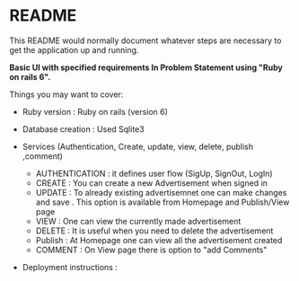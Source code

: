 # README

This README would normally document whatever steps are necessary to get the
application up and running.

**Basic UI with specified requirements In Problem Statement using "Ruby on rails 6".** 

Things you may want to cover:

* Ruby version : Ruby on rails (version 6)

* Database creation : Used Sqlite3

* Services (Authentication, Create, update, view, delete, publish ,comment)
  * AUTHENTICATION : it defines user flow (SigUp, SignOut, LogIn)
  * CREATE : You can create a new Advertisement when signed in 
  * UPDATE : To already existing advertisemnet one can make changes and save . This option is available from Homepage and Publish/View page 
  * VIEW : One can view the currently made advertisement
  * DELETE : It is useful when you need to delete the advertisement 
  * Publish : At Homepage one can view all the advertisement created
  * COMMENT : On View page there is option to "add Comments"  
 
* Deployment instructions : 
